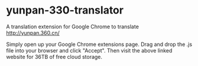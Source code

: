 yunpan-330-translator
=====================

A translation extension for Google Chrome to translate http://yunpan.360.cn/

Simply open up your Google Chrome extensions page.  Drag and drop the .js file into your browser and click "Accept".  Then visit the above linked website for 36TB of free cloud storage.
